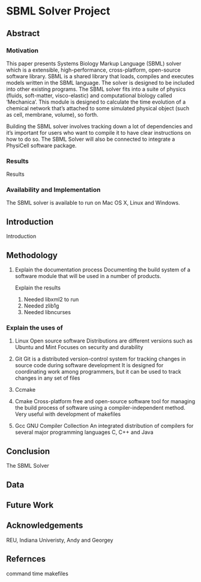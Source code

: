 # SBML Solver Project

## Abstract


### Motivation 
This paper presents Systems Biology Markup Language (SBML) solver which is a extensible, high-performance, cross-platform, open-source software library. SBML is a shared library that loads, compiles and executes models written in the SBML language. The solver is designed to be included into other existing programs. The SBML solver fits into a suite of physics (fluids, soft-matter, visco-elastic) and computational biology called ‘Mechanica’. This module is designed to calculate the time evolution of a chemical network that’s attached to some simulated physical object (such as cell, membrane, volume), so forth.

   Building the SBML solver involves tracking down a lot of dependencies and it’s important for users who want to compile it to have clear instructions on how to do so. The SBML Solver will also be connected to integrate a PhysiCell software package. 


### Results 

Results

### Availability and Implementation 

The SBML solver is available to run on Mac OS X, Linux and Windows. 

## Introduction

Introduction 

## Methodology 

1. Explain the documentation process
   Documenting the build system of a software module that will be used in a number of products.  
  
   Explain the results
   1. Needed libxml2 to run
   2. Needed zlib1g
   3. Needed libncurses 
   
### Explain the uses of

1. Linux
      Open source software
      Distributions are different versions such as Ubuntu and Mint 
      Focuses on security and durability
   
2. Git
      Git is a distributed version-control system for tracking changes in source code during software development
      It is designed for coordinating work among programmers, but it can be used to track changes in any set of files
  
3. Ccmake
      
4. Cmake
      Cross-platform free and open-source software tool for managing the build process of software using a compiler-independent method. 
      Very useful with development of makefiles

 5. Gcc
      GNU Compiler Collection 
      An integrated distribution of compilers for several major programming languages
      C, C++ and Java
## Conclusion

The SBML Solver 

## Data

## Future Work

## Acknowledgements 
   REU, Indiana Univeristy, Andy and Georgey 

## Refernces 


command time
makefiles
